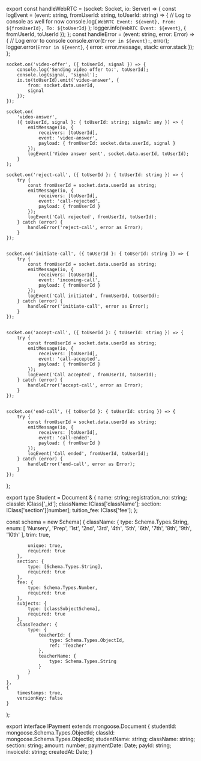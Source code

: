 
export const handleWebRTC = (socket: Socket, io: Server) => {
	const logEvent = (event: string, fromUserId: string, toUserId: string) => {
		// Log to console as well for now
		console.log(
			`WebRTC Event: ${event}, From: ${fromUserId}, To: ${toUserId}`
		);
		logger.info(`WebRTC Event: ${event}`, { fromUserId, toUserId });
	};
	const handleError = (event: string, error: Error) => {
		// Log error to console
		console.error(`Error in ${event}:`, error);
		logger.error(`Error in ${event}`, {
			error: error.message,
			stack: error.stack
		});
	};
 

	socket.on('video-offer', ({ toUserId, signal }) => {
		console.log('Sending video offer to:', toUserId);
		console.log(signal, 'signal');
		io.to(toUserId).emit('video-answer', {
			from: socket.data.userId,
			signal
		});
	});
 
	socket.on(
		'video-answer',
		({ toUserId, signal }: { toUserId: string; signal: any }) => {
			emitMessage(io, {
				receivers: [toUserId],
				event: 'video-answer',
				payload: { fromUserId: socket.data.userId, signal }
			});
			logEvent('Video answer sent', socket.data.userId, toUserId);
		}
	);

	socket.on('reject-call', ({ toUserId }: { toUserId: string }) => {
		try {
			const fromUserId = socket.data.userId as string;
			emitMessage(io, {
				receivers: [toUserId],
				event: 'call-rejected',
				payload: { fromUserId }
			});
			logEvent('Call rejected', fromUserId, toUserId);
		} catch (error) {
			handleError('reject-call', error as Error);
		}
	});
 

	socket.on('initiate-call', ({ toUserId }: { toUserId: string }) => {
		try {
			const fromUserId = socket.data.userId as string;
			emitMessage(io, {
				receivers: [toUserId],
				event: 'incoming-call',
				payload: { fromUserId }
			});
			logEvent('Call initiated', fromUserId, toUserId);
		} catch (error) {
			handleError('initiate-call', error as Error);
		}
	});


	socket.on('accept-call', ({ toUserId }: { toUserId: string }) => {
		try {
			const fromUserId = socket.data.userId as string;
			emitMessage(io, {
				receivers: [toUserId],
				event: 'call-accepted',
				payload: { fromUserId }
			});
			logEvent('Call accepted', fromUserId, toUserId);
		} catch (error) {
			handleError('accept-call', error as Error);
		}
	});


	socket.on('end-call', ({ toUserId }: { toUserId: string }) => {
		try {
			const fromUserId = socket.data.userId as string;
			emitMessage(io, {
				receivers: [toUserId],
				event: 'call-ended',
				payload: { fromUserId }
			});
			logEvent('Call ended', fromUserId, toUserId);
		} catch (error) {
			handleError('end-call', error as Error);
		}
	});

	 
};

export type Student = Document & {
	name: string;
	registration_no: string;
	classId: IClass['_id'];
	className: IClass['className'];
	section: IClass['section'][number];
	tuition_fee: IClass['fee'];
};

const schema = new Schema<IClass>(
	{
		className: {
			type: Schema.Types.String,
			enum: [
				'Nursery',
				'Prep',
				'1st',
				'2nd',
				'3rd',
				'4th',
				'5th',
				'6th',
				'7th',
				'8th',
				'9th',
				'10th'
			],
			trim: true,

			unique: true,
			required: true
		},
		section: {
			type: [Schema.Types.String],
			required: true
		},
		fee: {
			type: Schema.Types.Number,
			required: true
		},
		subjects: {
			type: [classSubjectSchema],
			required: true
		},
		classTeacher: {
			type: {
				teacherId: {
					type: Schema.Types.ObjectId,
					ref: 'Teacher'
				},
				teacherName: {
					type: Schema.Types.String
				}
			}
		}
	},
	{
		timestamps: true,
		versionKey: false
	}
);

export interface IPayment extends mongoose.Document {
	studentId: mongoose.Schema.Types.ObjectId;
	classId: mongoose.Schema.Types.ObjectId;
	studentName: string;
	className: string;
	section: string;
	amount: number;
	paymentDate: Date;
	payId: string;
	invoiceId: string;
	createdAt: Date;
}